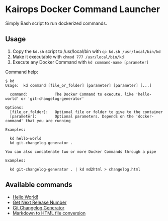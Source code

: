 # Kairops Docker Command Launcher

Simply Bash script to run dockerized commands.

## Usage

1. Copy the `kd.sh` script to /usr/local/bin with `cp kd.sh /usr/local/bin/kd`
2. Make it executable with `chmod 777 /usr/local/bin/kd`
3. Execute any Docker Command with `kd command-name [parameter]`

Command help:

```console
$ kd
Usage:  kd command [file_or_folder] [parameter] [parameter] [...]

  command:            The Docker Command to execute, like 'hello-world' or 'git-changelog-generator'

Options:
  [file_or_folder]:   Optional file or folder to give to the container
  [parameter]:        Optional parameters. Depends on the 'docker-command' that you are running

Examples:

  kd hello-world
  kd git-changelog-generator .

You can also concatenate two or more Docker Commands through a pipe

Examples:

  kd git-changelog-generator . | kd md2html > changelog.html
```

## Available commands

- [Hello World!](https://github.com/kairops/dc-hello-world)
- [Get Next Release Number](https://github.com/kairops/dc-get-next-release-number)
- [Git Changelog Generator](https://github.com/kairops/dc-git-changelog-generator)
- [Markdown to HTML file conversion](https://github.com/kairops/dc-md2html)